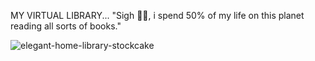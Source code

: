 MY VIRTUAL LIBRARY...
"Sigh 😮‍💨, i spend 50% of my life on this planet reading all sorts of books."


![elegant-home-library-stockcake](https://github.com/user-attachments/assets/f458fcd3-9739-42d7-bc26-9d9b6308505e)  

